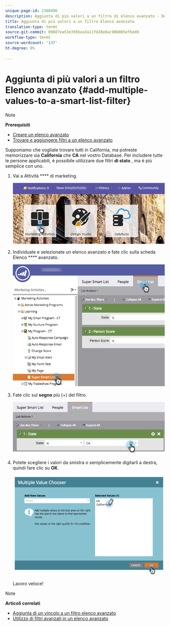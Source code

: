 ```yaml
---
unique-page-id: 2360496
description: Aggiunta di più valori a un filtro di elenco avanzato - Documenti Marketo - Documentazione prodotto
title: Aggiunta di più valori a un filtro Elenco avanzato
translation-type: tm+mt
source-git-commit: 00887ea53e395bea3a11fd28e0ac98b085ef6ed8
workflow-type: tm+mt
source-wordcount: '137'
ht-degree: 0%

---
```



# Aggiunta di più valori a un filtro Elenco avanzato {#add-multiple-values-to-a-smart-list-filter}

>[!NOTE]
>
>**Prerequisiti**
>
>* [Creare un elenco avanzato](../../../../product-docs/core-marketo-concepts/smart-lists-and-static-lists/creating-a-smart-list/create-a-smart-list.md)
>* [Trovare e aggiungere filtri a un elenco avanzato](../../../../product-docs/core-marketo-concepts/smart-lists-and-static-lists/creating-a-smart-list/find-and-add-filters-to-a-smart-list.md)

>



Supponiamo che vogliate trovare tutti in California, ma potreste memorizzare sia **California** che **CA** nel vostro Database. Per includere tutte le persone applicabili, è possibile utilizzare due filtri **di stato** , ma è più semplice con uno.

1. Vai a Attività **** di marketing.

   ![](assets/login-marketing-activities-2.png)

1. Individuate e selezionate un elenco avanzato e fate clic sulla scheda Elenco **** avanzato.

   ![](assets/smarlist-choosefilters.png)

1. Fate clic sul **segno** più (+) del filtro.

   ![](assets/smartlist-plussignhand-.png)

1. Potete scegliere i valori da sinistra o semplicemente digitarli a destra, quindi fare clic su **OK**.

   ![](assets/image2014-9-11-17-3a51-3a39.png)

   Lavoro veloce!

>[!NOTE]
>
>**Articoli correlati**
>
>* [Aggiunta di un vincolo a un filtro elenco avanzato](add-a-constraint-to-a-smart-list-filter.md)
>* [Utilizzo di filtri avanzati in un elenco avanzato](using-advanced-smart-list-rule-logic.md)

>



